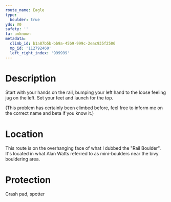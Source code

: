 ```yaml
---
route_name: Eagle
type:
  boulder: true
yds: V0
safety: ''
fa: unknown
metadata:
  climb_id: b1a87b5b-bb9a-45b9-999c-2eac935f2506
  mp_id: '112792460'
  left_right_index: '999999'
---
```

# Description
Start with your hands on the rail, bumping your left hand to the loose feeling jug on the left. Set your feet and launch for the top.

(This problem has certainly been climbed before, feel free to inform me on the correct name and beta if you know it.)

# Location
This route is on the overhanging face of what I dubbed the "Rail Boulder". It's located in what Alan Watts referred to as mini-boulders near the bivy bouldering area.

# Protection
Crash pad, spotter
